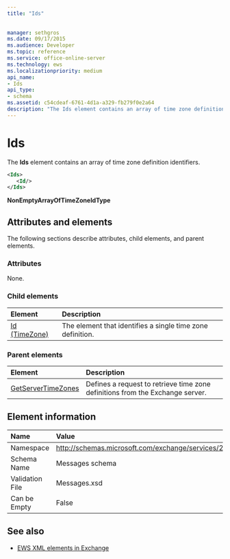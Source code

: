 ```yaml
---
title: "Ids"
 
 
manager: sethgros
ms.date: 09/17/2015
ms.audience: Developer
ms.topic: reference
ms.service: office-online-server
ms.technology: ews
ms.localizationpriority: medium
api_name:
- Ids
api_type:
- schema
ms.assetid: c54cdeaf-6761-4d1a-a329-fb279f0e2a64
description: "The Ids element contains an array of time zone definition identifiers."
---
```


# Ids

The **Ids** element contains an array of time zone definition identifiers. 
  
```XML
<Ids>
   <Id/>
</Ids>
```

 **NonEmptyArrayOfTimeZoneIdType**
## Attributes and elements

The following sections describe attributes, child elements, and parent elements.
  
### Attributes

None.
  
### Child elements

|**Element**|**Description**|
|:-----|:-----|
|[Id (TimeZone)](id-timezone.md) <br/> |The element that identifies a single time zone definition.  <br/> |
   
### Parent elements

|**Element**|**Description**|
|:-----|:-----|
|[GetServerTimeZones](getservertimezones.md) <br/> |Defines a request to retrieve time zone definitions from the Exchange server.  <br/> |
   
## Element information

|**Name**|**Value**|
|:-----|:-----|
|Namespace  <br/> |http://schemas.microsoft.com/exchange/services/2006/messages  <br/> |
|Schema Name  <br/> |Messages schema  <br/> |
|Validation File  <br/> |Messages.xsd  <br/> |
|Can be Empty  <br/> |False  <br/> |
   
## See also



- [EWS XML elements in Exchange](ews-xml-elements-in-exchange.md)

